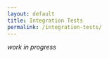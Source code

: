 ```yaml
---
layout: default
title: Integration Tests
permalink: /integration-tests/
---
```


_work in progress_
